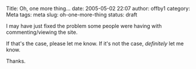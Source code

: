 Title: Oh, one more thing...
date: 2005-05-02 22:07
author: offby1
category: Meta
tags: meta
slug: oh-one-more-thing
status: draft

I may have just fixed the problem some people were having with commenting/viewing the site.

If that's the case, please let me know. If it's not the case, _definitely_ let me know.

Thanks.
